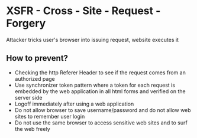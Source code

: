 # XSFR - Cross - Site - Request - Forgery

Attacker tricks user's browser into issuing request, website executes it

## How to prevent?

- Checking the http Referer Header to see if the request comes from an authorized page
- Use synchronizer token pattern where a token for each request is embedded by the web application in all html forms and verified on the server side
- Logoff immediately after using a web application
- Do not allow browser to save username/password and do not allow web sites to remember user login
- Do not use the same browser to access sensitive web sites and to surf the web freely
